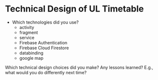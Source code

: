 # Technical Design of UL Timetable
* Which technologies did you use?
  * activity
  * fragment
  * service
  * Firebase Authentication
  * Firebase Cloud Firestore
  * databinding
  * google map

Which technical design choices did you make?
Any lessons learned? E.g., what would you do differently next time?
